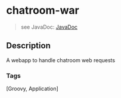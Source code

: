 # chatroom-war
> see JavaDoc: [JavaDoc](docs/javadoc/index.html)

## Description
A webapp to handle chatroom web requests

### Tags
[Groovy, Application]
